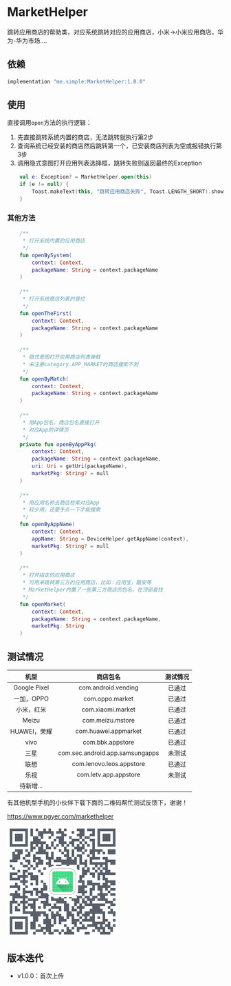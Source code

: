 # MarketHelper

跳转应用商店的帮助类，对应系统跳转对应的应用商店，小米->小米应用商店，华为-华为市场....

## 依赖

```groovy
implementation "me.simple:MarketHelper:1.0.0"
```

## 使用

直接调用`open`方法的执行逻辑：

1. 先直接跳转系统内置的商店，无法跳转就执行第2步
2. 查询系统已经安装的商店然后跳转第一个，已安装商店列表为空或报错执行第3步
3. 调用隐式意图打开应用列表选择框，跳转失败则返回最终的Exception

```kotlin
    val e: Exception? = MarketHelper.open(this)
    if (e != null) {
        Toast.makeText(this, "跳转应用商店失败", Toast.LENGTH_SHORT).show()
    }
```

### 其他方法

```kotlin
    /**
     * 打开系统内置的应用商店
     */
    fun openBySystem(
        context: Context,
        packageName: String = context.packageName
    )

    /**
     * 打开系统商店列表的首位
     */
    fun openTheFirst(
        context: Context,
        packageName: String = context.packageName
    )
		
    /**
     * 隐式意图打开应用商店列表弹框
     * 未注册category.APP_MARKET的商店搜索不到
     */
    fun openByMatch(
        context: Context,
        packageName: String = context.packageName
    )

    /**
     * 用App包名，商店包名直接打开
     * 对应App的详情页
     */
    private fun openByAppPkg(
        context: Context,
        packageName: String = context.packageName,
        uri: Uri = getUri(packageName),
        marketPkg: String? = null
    )

    /**
     * 用应用名称去商店检索对应App
     * 较少用，还要手点一下才能搜索
     */
    fun openByAppName(
        context: Context,
        appName: String = DeviceHelper.getAppName(context),
        marketPkg: String? = null
    )

    /**
     * 打开指定的应用商店
     * 可用来跳转第三方的应用商店，比如：应用宝，酷安等
     * MarketHelper内置了一些第三方商店的包名，在顶部查找
     */
    fun openMarket(
        context: Context,
        packageName: String = context.packageName,
        marketPkg: String
    )
```

## 测试情况

|     机型     |            商店包名             | 测试情况 |
| :----------: | :-----------------------------: | :------: |
| Google Pixel |       com.android.vending       |  已通过  |
|  一加，OPPO  |         com.oppo.market         |  已通过  |
|  小米，红米  |        com.xiaomi.market        |  已通过  |
|    Meizu     |        com.meizu.mstore         |  已通过  |
| HUAWEI，荣耀 |      com.huawei.appmarket       |  已通过  |
|     vivo     |        com.bbk.appstore         |  已通过  |
|     三星     | com.sec.android.app.samsungapps |  未测试  |
|     联想     |    com.lenovo.leos.appstore     |  已通过  |
|     乐视     |      com.letv.app.appstore      |  未测试  |
|  待新增...   |                                 |          |

有其他机型手机的小伙伴下载下面的二维码帮忙测试反馈下，谢谢！

https://www.pgyer.com/markethelper

![qr_code_markethelper](files/qr_code_markethelper.png)

## 版本迭代

* v1.0.0：首次上传